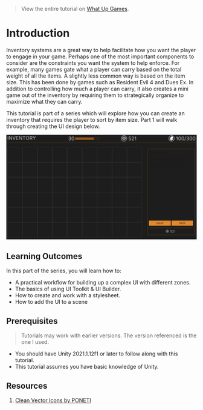 > View the entire tutorial on [What Up Games](https://www.whatupgames.com).
> 
# Introduction

Inventory systems are a great way to help facilitate how you want the player to engage in your game. Perhaps one of the most important components to consider are the constraints you want the system to help enforce. For example, many games gate what a player can carry based on the total weight of all the items. A slightly less common way is based on the item size. This has been done by games such as Resident Evil 4 and Dues Ex. In addition to controlling how much a player can carry, it also creates a mini game out of the inventory by requiring them to strategically organize to maximize what they can carry.

This tutorial is part of a series which will explore how you can create an inventory that requires the player to sort by item size. Part 1 will walk through creating the UI design below.

![Example](final.png)

## Learning Outcomes
In this part of the series, you will learn how to:

* A practical workflow for building up a complex UI with different zones.
* The basics of using UI Toolkit & UI Builder.
* How to create and work with a stylesheet.
* How to add the UI to a scene

## Prerequisites

> Tutorials may work with earlier versions. The version referenced is the one I used.

* You should have Unity 2021.1.12f1 or later to follow along with this tutorial.
* This tutorial assumes you have basic knowledge of Unity.

## Resources

1. [Clean Vector Icons by PONETI](https://assetstore.unity.com/packages/2d/gui/icons/clean-vector-icons-132084)
